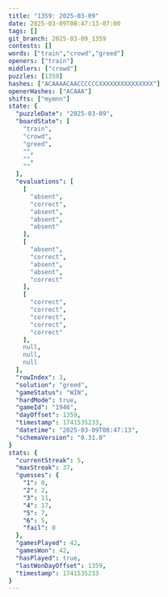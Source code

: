 ```yaml
---
title: "1359: 2025-03-09"
date: 2025-03-09T08:47:13-07:00
tags: []
git_branch: 2025-03-09_1359
contests: []
words: ["train","crowd","greed"]
openers: ["train"]
middlers: ["crowd"]
puzzles: [1359]
hashes: ["ACAAAACAACCCCCCXXXXXXXXXXXXXXX"]
openerHashes: ["ACAAA"]
shifts: ["mymnn"]
state: {
  "puzzleDate": "2025-03-09",
  "boardState": [
    "train",
    "crowd",
    "greed",
    "",
    "",
    ""
  ],
  "evaluations": [
    [
      "absent",
      "correct",
      "absent",
      "absent",
      "absent"
    ],
    [
      "absent",
      "correct",
      "absent",
      "absent",
      "correct"
    ],
    [
      "correct",
      "correct",
      "correct",
      "correct",
      "correct"
    ],
    null,
    null,
    null
  ],
  "rowIndex": 3,
  "solution": "greed",
  "gameStatus": "WIN",
  "hardMode": true,
  "gameId": "1946",
  "dayOffset": 1359,
  "timestamp": 1741535233,
  "datetime": "2025-03-09T08:47:13",
  "schemaVersion": "0.31.0"
}
stats: {
  "currentStreak": 5,
  "maxStreak": 37,
  "guesses": {
    "1": 0,
    "2": 2,
    "3": 11,
    "4": 17,
    "5": 7,
    "6": 5,
    "fail": 0
  },
  "gamesPlayed": 42,
  "gamesWon": 42,
  "hasPlayed": true,
  "lastWonDayOffset": 1359,
  "timestamp": 1741535233
}
---
```

<!-- more -->
